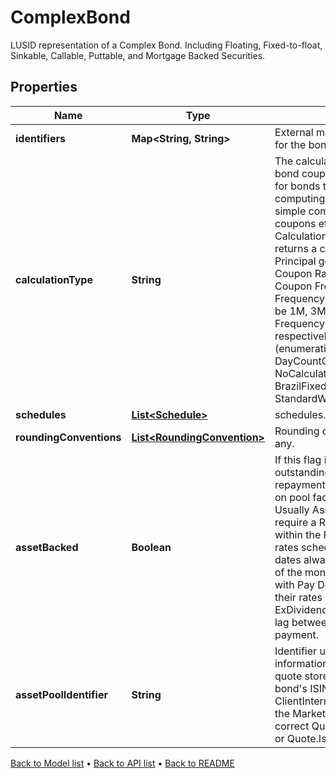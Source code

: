 

# ComplexBond

LUSID representation of a Complex Bond.  Including Floating, Fixed-to-float, Sinkable, Callable, Puttable, and Mortgage Backed Securities.

## Properties

| Name | Type | Description | Notes |
|------------ | ------------- | ------------- | -------------|
|**identifiers** | **Map&lt;String, String&gt;** | External market codes and identifiers for the bond, e.g. ISIN. |  [optional] |
|**calculationType** | **String** | The calculation type applied to the bond coupon amount. This is required for bonds that have a particular type of computing the period coupon, such as simple compounding,  irregular coupons etc.  The default CalculationType is &#x60;Standard&#x60;, which returns a coupon amount equal to Principal generate justfile test_sdk Coupon Rate / Coupon Frequency. Coupon Frequency is 12M / Payment Frequency.  Payment Frequency can be 1M, 3M, 6M, 12M etc. So Coupon Frequency can be 12, 4, 2, 1 respectively.    Supported string (enumeration) values are: [Standard, DayCountCoupon, NoCalculationFloater, BrazilFixedCoupon, StandardWithCappedAccruedInterest]. |  [optional] |
|**schedules** | [**List&lt;Schedule&gt;**](Schedule.md) | schedules. |  [optional] |
|**roundingConventions** | [**List&lt;RoundingConvention&gt;**](RoundingConvention.md) | Rounding conventions for analytics, if any. |  [optional] |
|**assetBacked** | **Boolean** | If this flag is set to true, then the outstanding notional and principal repayments will be calculated based  on pool factors in the quote store. Usually AssetBacked bonds also require a RollConvention setting of   within the FlowConventions any given rates schedule (to ensure payment dates always happen on the same day  of the month) and US Agency MBSs with Pay Delay features also require their rates schedules to include an  ExDividendConfiguration to drive the lag between interest accrual and payment. |  [optional] |
|**assetPoolIdentifier** | **String** | Identifier used to retrieve pool factor information about this bond from the quote store. This is typically  the bond&#39;s ISIN, but can also be ClientInternal. Please ensure you align the MarketDataKeyRule with the  correct Quote (Quote.ClientInternal.* or Quote.Isin.*) |  [optional] |



[Back to Model list](../README.md#documentation-for-models) &#8226; [Back to API list](../README.md#documentation-for-api-endpoints) &#8226; [Back to README](../README.md)


